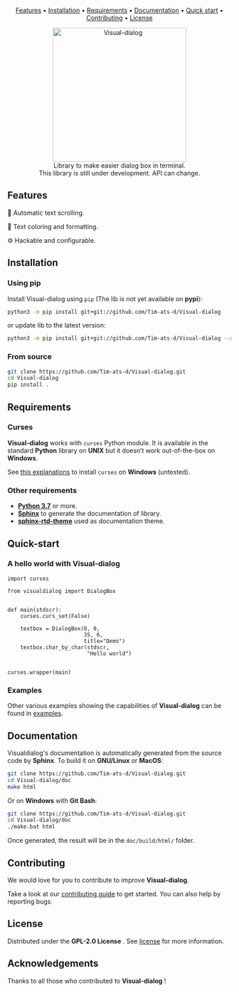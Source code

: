 
<p align="center">
  <a href="#features">Features</a> •
  <a href="#installation">Installation</a> •
  <a href="#requirements">Requirements</a> •
  <a href="#documentation">Documentation</a> •
  <a href="#quick-start">Quick start</a> •
  <a href="#contributing">Contributing</a> •
  <a href="#license">License</a>
</p>

<p align="center">
  <img width="300" src="https://user-images.githubusercontent.com/59396366/100594532-188c6900-32fa-11eb-8372-4796f53b122f.png" alt="Visual-dialog">
  <br>
  Library to make easier dialog box in terminal.
  <br>
  This library is still under development.
  API can change.
</p>

## Features

📃 Automatic text scrolling.

🔖 Text coloring and formatting.

⚙️ Hackable and configurable.

## Installation

### Using pip

Install Visual-dialog using `pip` (The lib is not yet available on **pypi**):

```sh
python3 -m pip install git+git://github.com/Tim-ats-d/Visual-dialog
```
or update lib to the latest version:

```sh
python3 -m pip install git+git://github.com/Tim-ats-d/Visual-dialog --upgrade
```

### From source

```sh
git clone https://github.com/Tim-ats-d/Visual-dialog.git
cd Visual-dialog
pip install .
```

## Requirements

### Curses

**Visual-dialog** works with `curses` Python module. It is available in the standard **Python** library on **UNIX** but it doesn’t work out-of-the-box on **Windows**.

See [this explanations](https://www.devdungeon.com/content/curses-windows-python) to install `curses` on **Windows** (untested).

### Other requirements
* [**Python 3.7**](https://www.python.org/downloads/) or more.
* [**Sphinx**](https://www.sphinx-doc.org/en/master/usage/installation.html) to generate the documentation of library.
* [**sphinx-rtd-theme**](https://pypi.org/project/sphinx-rtd-theme/) used as documentation theme.

## Quick-start

### A hello world with **Visual-dialog**

```python3
import curses

from visualdialog import DialogBox


def main(stdscr):
    curses.curs_set(False)

    textbox = DialogBox(0, 0,
                        35, 6,
                        title="Demo")
    textbox.char_by_char(stdscr,
                         "Hello world")
    

curses.wrapper(main)
```

### Examples

Other various examples showing the capabilities of **Visual-dialog** can be found in  [examples](examples/).

## Documentation

Visualdialog's documentation is automatically generated from the source code by **Sphinx**.
To build it on **GNU/Linux** or **MacOS**:
```sh
git clone https://github.com/Tim-ats-d/Visual-dialog.git
cd Visual-dialog/doc
make html
```
Or on **Windows** with **Git Bash**:
```sh
git clone https://github.com/Tim-ats-d/Visual-dialog.git
cd Visual-dialog/doc
./make.bat html
```

Once generated, the result will be in the `doc/build/html/` folder.

## Contributing

We would love for you to contribute to improve **Visual-dialog**.

Take a look at our [contributing guide](CONTRIBUTING.md) to get started.
You can also help by reporting bugs.

## License

Distributed under the **GPL-2.0 License** . See [license](LICENSE) for more information.


## Acknowledgements

Thanks to all those who contributed to **Visual-dialog** !

